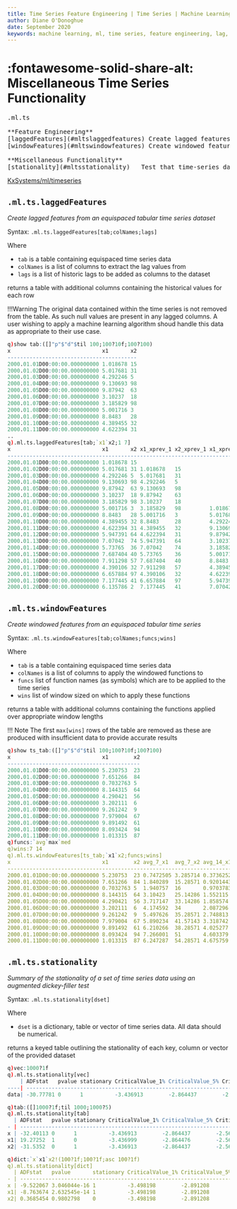 ```yaml
---
title: Time Series Feature Engineering | Time Series | Machine Learning Toolkit | Documentation for kdb+ and q
author: Diane O'Donoghue
date: September 2020
keywords: machine learning, ml, time series, feature engineering, lag, window, stationality
---
```


# :fontawesome-solid-share-alt: Miscellaneous Time Series Functionality

<pre markdown="1" class="language-txt">
.ml.ts

**Feature Engineering**
[laggedFeatures](#mltslaggedfeatures) Create lagged features from a time series
[windowFeatures](#mltswindowfeatures) Create windowed features from a time series

**Miscellaneous Functionality**
[stationality](#mltsstationality)   Test that time-series data is stationary
</pre>

<i class="fab fa-github"></i>
[KxSystems/ml/timeseries](https://github.com/KxSystems/ml/tree/master/timeseries)

## `.ml.ts.laggedFeatures`

_Create lagged features from an equispaced tabular time series dataset_

Syntax: `.ml.ts.laggedFeatures[tab;colNames;lags]`

Where
 
-  `tab` is a table containing equispaced time series data
-  `colNames` is a list of columns to extract the lag values from
-  `lags` is a list of historic lags to be added as columns to the dataset

returns a table with additional columns containing the historical values for each row

!!!Warning
	The original data contained within the time series is not removed from the table. As such null values are present in any lagged columns. A user wishing to apply a machine learning algorithm shoud handle this data as appropriate to their use case.

```q
q)show tab:([]"p"$"d"$til 100;100?10f;100?100)
x                             x1       x2
-----------------------------------------
2000.01.01D00:00:00.000000000 1.018678 15
2000.01.02D00:00:00.000000000 5.017681 31
2000.01.03D00:00:00.000000000 4.292246 5 
2000.01.04D00:00:00.000000000 9.130693 98
2000.01.05D00:00:00.000000000 9.87942  63
2000.01.06D00:00:00.000000000 3.10237  18
2000.01.07D00:00:00.000000000 3.185829 98
2000.01.08D00:00:00.000000000 5.001716 3 
2000.01.09D00:00:00.000000000 8.8483   28
2000.01.10D00:00:00.000000000 4.389455 32
2000.01.11D00:00:00.000000000 4.622394 31
..
q).ml.ts.laggedFeatures[tab;`x1`x2;1 7]
x                             x1       x2 x1_xprev_1 x2_xprev_1 x1_xprev_7 x2..
-----------------------------------------------------------------------------..
2000.01.01D00:00:00.000000000 1.018678 15                                    ..
2000.01.02D00:00:00.000000000 5.017681 31 1.018678   15                      ..
2000.01.03D00:00:00.000000000 4.292246 5  5.017681   31                      ..
2000.01.04D00:00:00.000000000 9.130693 98 4.292246   5                       ..
2000.01.05D00:00:00.000000000 9.87942  63 9.130693   98                      ..
2000.01.06D00:00:00.000000000 3.10237  18 9.87942    63                      ..
2000.01.07D00:00:00.000000000 3.185829 98 3.10237    18                      ..
2000.01.08D00:00:00.000000000 5.001716 3  3.185829   98         1.018678   15..
2000.01.09D00:00:00.000000000 8.8483   28 5.001716   3          5.017681   31..
2000.01.10D00:00:00.000000000 4.389455 32 8.8483     28         4.292246   5 ..
2000.01.11D00:00:00.000000000 4.622394 31 4.389455   32         9.130693   98..
2000.01.12D00:00:00.000000000 5.947391 64 4.622394   31         9.87942    63..
2000.01.13D00:00:00.000000000 7.07042  74 5.947391   64         3.10237    18..
2000.01.14D00:00:00.000000000 5.73765  36 7.07042    74         3.185829   98..
2000.01.15D00:00:00.000000000 7.687404 40 5.73765    36         5.001716   3 ..
2000.01.16D00:00:00.000000000 7.911298 57 7.687404   40         8.8483     28..
2000.01.17D00:00:00.000000000 4.390106 32 7.911298   57         4.389455   32..
2000.01.18D00:00:00.000000000 6.657884 97 4.390106   32         4.622394   31..
2000.01.19D00:00:00.000000000 7.177445 41 6.657884   97         5.947391   64..
2000.01.20D00:00:00.000000000 6.135786 2  7.177445   41         7.07042    74..
```

## `.ml.ts.windowFeatures`

_Create windowed features from an equispaced tabular time series_

Syntax: `.ml.ts.windowFeatures[tab;colNames;funcs;wins]`

Where
 
-  `tab` is a table containing equispaced time series data
-  `colNames` is a list of columns to apply the windowed functions to
-  `funcs` list of function names (as symbols) which are to be applied to the time series
-  `wins` list of window sized on which to apply these functions

returns a table with additional columns containing the functions applied over appropriate window lengths

!!! Note
	The first `max[wins]` rows of the table are removed as these are produced with insufficient data to provide accurate results

```q
q)show ts_tab:([]"p"$"d"$til 100;100?10f;100?100)
x                             x1        x2
------------------------------------------
2000.01.01D00:00:00.000000000 5.230753  23
2000.01.02D00:00:00.000000000 7.651266  84
2000.01.03D00:00:00.000000000 0.7032763 5 
2000.01.04D00:00:00.000000000 8.144315  64
2000.01.05D00:00:00.000000000 4.290421  56
2000.01.06D00:00:00.000000000 3.202111  6 
2000.01.07D00:00:00.000000000 9.261242  9 
2000.01.08D00:00:00.000000000 7.979004  67
2000.01.09D00:00:00.000000000 9.891492  61
2000.01.10D00:00:00.000000000 8.093424  94
2000.01.11D00:00:00.000000000 1.013315  87
q)funcs:`avg`max`med
q)wins:7 14
q).ml.ts.windowFeatures[ts_tab;`x1`x2;funcs;wins]
x                             x1        x2 avg_7_x1  avg_7_x2 avg_14_x1 avg_1..
-----------------------------------------------------------------------------..
2000.01.01D00:00:00.000000000 5.230753  23 0.7472505 3.285714 0.3736252 1.642..
2000.01.02D00:00:00.000000000 7.651266  84 1.840289  15.28571 0.9201443 7.642..
2000.01.03D00:00:00.000000000 0.7032763 5  1.940757  16       0.9703783 8    ..
2000.01.04D00:00:00.000000000 8.144315  64 3.10423   25.14286 1.552115  12.57..
2000.01.05D00:00:00.000000000 4.290421  56 3.717147  33.14286 1.858574  16.57..
2000.01.06D00:00:00.000000000 3.202111  6  4.174592  34       2.087296  17   ..
2000.01.07D00:00:00.000000000 9.261242  9  5.497626  35.28571 2.748813  17.64..
2000.01.08D00:00:00.000000000 7.979004  67 5.890234  41.57143 3.318742  22.42..
2000.01.09D00:00:00.000000000 9.891492  61 6.210266  38.28571 4.025277  26.78..
2000.01.10D00:00:00.000000000 8.093424  94 7.266001  51       4.603379  33.5 ..
2000.01.11D00:00:00.000000000 1.013315  87 6.247287  54.28571 4.675759  39.71..
```

## `.ml.ts.stationality`

_Summary of the stationality of a set of time series data using an augmented dickey-filler test_

Syntax: `.ml.ts.stationality[dset]`

Where

-  `dset` is a dictionary, table or vector of time series data. All data should be numerical.

returns a keyed table outlining the stationality of each key, column or vector of the provided dataset

```q
q)vec:1000?1f
q).ml.ts.stationality[vec]
    | ADFstat   pvalue stationary CriticalValue_1% CriticalValue_5% CriticalValue_10%
----| -------------------------------------------------------------------------------
data| -30.77781 0      1          -3.436913        -2.864437        -2.568313        

q)tab:([]1000?1f;til 1000;1000?5)
q).ml.ts.stationality[tab]
  | ADFstat   pvalue stationary CriticalValue_1% CriticalValue_5% CriticalValue_10%
- | -------------------------------------------------------------------------------
x | -32.40113 0      1          -3.436913        -2.864437        -2.568313        
x1| 19.27252  1      0          -3.436999        -2.864476        -2.568333        
x2| -31.5352  0      1          -3.436913        -2.864437        -2.568313        

q)dict:`x`x1`x2!(100?1f;100?1f;asc 100?1f)
q).ml.ts.stationality[dict]
  | ADFstat   pvalue       stationary CriticalValue_1% CriticalValue_5% CriticalValue_10%
- | -------------------------------------------------------------------------------------
x | -9.522067 3.046044e-16 1          -3.498198        -2.891208        -2.582596        
x1| -8.763674 2.632545e-14 1          -3.498198        -2.891208        -2.582596        
x2| 0.3685454 0.9802798    0          -3.498198        -2.891208        -2.582596        
```
